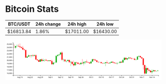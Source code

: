 # Bitcoin Stats

BTC/USDT|24h change|24h high|24h low|
|---|---|---|---|
|$16813.84|1.86%|$17011.00|$16430.00|

<img src="./chart.svg">
